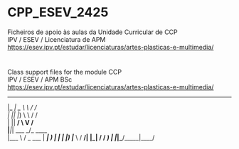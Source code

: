 # CPP_ESEV_2425
Ficheiros de apoio às aulas da Unidade Curricular de CCP <br>
IPV / ESEV / Licenciatura de APM <br>
https://esev.ipv.pt/estudar/licenciaturas/artes-plasticas-e-multimedia/

# 
Class support files for the module CCP<br>
IPV / ESEV / APM BSc<br>
https://esev.ipv.pt/estudar/licenciaturas/artes-plasticas-e-multimedia/



 ___ ______     __      
|_ _|  _ \ \   / /      
 | || |_) \ \ / /       
 | ||  __/ \ V /        
|___|_| ___ \_/_  ____  
|___ \ / _ \___ \| ___| 
  __) | | | |__) |___ \ 
 / __/| |_| / __/ ___) |
|_____|\___/_____|____/ 